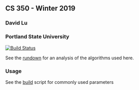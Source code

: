 ## CS 350 - Winter 2019
### David Lu
### Portland State University 

[![Build Status](https://travis-ci.com/samgomena/Classwork.svg?branch=develop)](https://travis-ci.com/samgomena/Classwork)

See the [rundown](RUNDOWN.md) for an analysis of the algorithms used here.

### Usage 

See the [build](./build.sh) script for commonly used parameters 

```bash
```